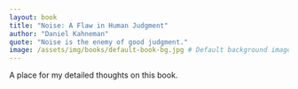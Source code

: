 ```yaml
---
layout: book
title: "Noise: A Flaw in Human Judgment"
author: "Daniel Kahneman"
quote: "Noise is the enemy of good judgment."
image: /assets/img/books/default-book-bg.jpg # Default background image
---
```


A place for my detailed thoughts on this book.
